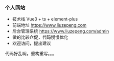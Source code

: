 ### 个人网站

- 技术栈 Vue3 + ts + element-plus
- 前端地址 https://www.liuzepeng.com
- 后台管理系统 https://www.liuzepeng.com/admin
- 做的比较仓促，代码慢慢优化
- 欢迎访问，提出建议

代码好乱啊，重构重写。。。
